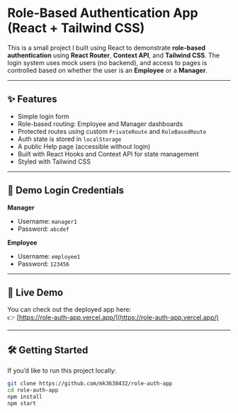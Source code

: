 # Role-Based Authentication App (React + Tailwind CSS)

This is a small project I built using React to demonstrate **role-based authentication** using **React Router**, **Context API**, and **Tailwind CSS**. The login system uses mock users (no backend), and access to pages is controlled based on whether the user is an **Employee** or a **Manager**.

---

## ✨ Features

- Simple login form
- Role-based routing: Employee and Manager dashboards
- Protected routes using custom `PrivateRoute` and `RoleBasedRoute`
- Auth state is stored in `localStorage`
- A public Help page (accessible without login)
- Built with React Hooks and Context API for state management
- Styled with Tailwind CSS

---

## 🔐 Demo Login Credentials

**Manager**
- Username: `manager1`
- Password: `abcdef`

**Employee**
- Username: `employee1`
- Password: `123456`

---

## 🚀 Live Demo

You can check out the deployed app here:  
👉 [https://role-auth-app.vercel.app/](https://role-auth-app.vercel.app/)

---

## 🛠️ Getting Started

If you’d like to run this project locally:

```bash
git clone https://github.com/mk3638432/role-auth-app
cd role-auth-app
npm install
npm start
